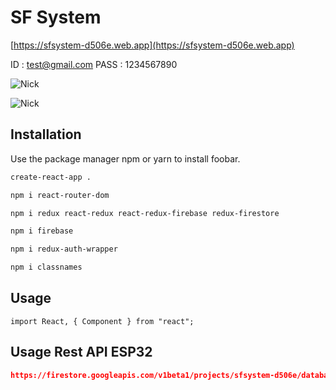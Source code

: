 # SF System


[https://sfsystem-d506e.web.app](https://sfsystem-d506e.web.app)

ID : test@gmail.com
PASS : 1234567890

![Nick](https://img.shields.io/badge/MADE%20WITH-REACT-brightgreen.svg?style=for-the-badge)

![Nick](https://img.shields.io/badge/MADE%20BY-POLAKRIT-orange.svg?style=for-the-badge)

## Installation

Use the package manager npm or yarn to install foobar.

```bash
create-react-app .

npm i react-router-dom

npm i redux react-redux react-redux-firebase redux-firestore

npm i firebase

npm i redux-auth-wrapper

npm i classnames
```

## Usage

```react
import React, { Component } from "react";
```

## Usage Rest API ESP32

```json
https://firestore.googleapis.com/v1beta1/projects/sfsystem-d506e/databases/(default)/documents/clients
```



